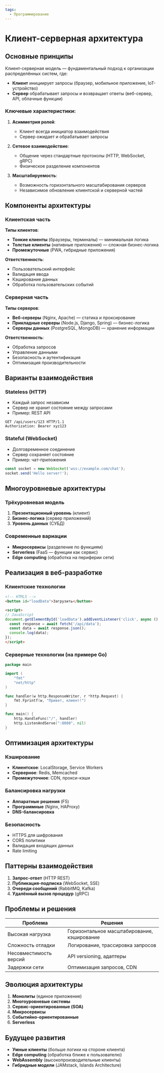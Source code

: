 ```yaml
---
tags:
  - Программирование
---
```

# Клиент-серверная архитектура

## Основные принципы

Клиент-серверная модель — фундаментальный подход к организации распределённых систем, где:
- **Клиент** инициирует запросы (браузер, мобильное приложение, IoT-устройство)
- **Сервер** обрабатывает запросы и возвращает ответы (веб-сервер, API, облачные функции)

### Ключевые характеристики:
1. **Асимметрия ролей**:
   - Клиент всегда инициатор взаимодействия
   - Сервер ожидает и обрабатывает запросы

2. **Сетевое взаимодействие**:
   - Общение через стандартные протоколы (HTTP, WebSocket, gRPC)
   - Физическое разделение компонентов

3. **Масштабируемость**:
   - Возможность горизонтального масштабирования серверов
   - Независимое обновление клиентской и серверной частей

## Компоненты архитектуры

### Клиентская часть
**Типы клиентов**:
- **Тонкие клиенты** (браузеры, терминалы) — минимальная логика
- **Толстые клиенты** (нативные приложения) — сложная бизнес-логика
- **Промежуточные** (PWA, гибридные приложения)

**Ответственность**:
- Пользовательский интерфейс
- Валидация ввода
- Кэширование данных
- Обработка пользовательских событий

### Серверная часть
**Типы серверов**:
- **Веб-серверы** (Nginx, Apache) — статика и проксирование
- **Прикладные серверы** (Node.js, Django, Spring) — бизнес-логика
- **Серверы данных** (PostgreSQL, MongoDB) — хранение информации

**Ответственность**:
- Обработка запросов
- Управление данными
- Безопасность и аутентификация
- Оптимизация производительности

## Варианты взаимодействия

### Stateless (HTTP)
- Каждый запрос независим
- Сервер не хранит состояние между запросами
- Пример: REST API

```http
GET /api/users/123 HTTP/1.1
Authorization: Bearer xyz123
```

### Stateful (WebSocket)
- Долговременное соединение
- Сервер сохраняет состояние
- Пример: чат-приложения

```javascript
const socket = new WebSocket('wss://example.com/chat');
socket.send('Hello server!');
```

## Многоуровневые архитектуры

### Трёхуровневая модель
1. **Презентационный уровень** (клиент)
2. **Бизнес-логика** (сервер приложений)
3. **Уровень данных** (СУБД)

### Современные вариации
- **Микросервисы** (разделение по функциям)
- **Serverless** (FaaS — функции как сервис)
- **Edge computing** (обработка на периферии сети)

## Реализация в веб-разработке

### Клиентские технологии
```html
<!-- HTML5 -->
<button id="loadData">Загрузить</button>

<script>
// JavaScript
document.getElementById('loadData').addEventListener('click', async () => {
  const response = await fetch('/api/data');
  const data = await response.json();
  console.log(data);
});
</script>
```

### Серверные технологии (на примере Go)
```go
package main

import (
	"fmt"
	"net/http"
)

func handler(w http.ResponseWriter, r *http.Request) {
	fmt.Fprintf(w, "Привет, клиент!")
}

func main() {
	http.HandleFunc("/", handler)
	http.ListenAndServe(":8080", nil)
}
```

## Оптимизация архитектуры

### Кэширование
- **Клиентское**: LocalStorage, Service Workers
- **Серверное**: Redis, Memcached
- **Промежуточное**: CDN, прокси-кэши

### Балансировка нагрузки
- **Аппаратные решения** (F5)
- **Программные** (Nginx, HAProxy)
- **DNS-балансировка**

### Безопасность
- HTTPS для шифрования
- CORS политики
- Валидация входящих данных
- Rate limiting

## Паттерны взаимодействия

1. **Запрос-ответ** (HTTP REST)
2. **Публикация-подписка** (WebSocket, SSE)
3. **Очереди сообщений** (RabbitMQ, Kafka)
4. **Удалённый вызов процедур** (gRPC)

## Проблемы и решения

| Проблема | Решения |
|----------|---------|
| Высокая нагрузка | Горизонтальное масштабирование, кэширование |
| Сложность отладки | Логирование, трассировка запросов |
| Несовместимость версий | API versioning, адаптеры |
| Задержки сети | Оптимизация запросов, CDN |

## Эволюция архитектуры

1. **Монолиты** (единое приложение)
2. **Многоуровневые системы**
3. **Сервис-ориентированные (SOA)**
4. **Микросервисы**
5. **Событийно-ориентированные**
6. **Serverless**

## Будущее развития

- **Умные клиенты** (больше логики на стороне клиента)
- **Edge computing** (обработка ближе к пользователю)
- **WebAssembly** (высокопроизводительные клиенты)
- **Гибридные модели** (JAMstack, Islands Architecture)